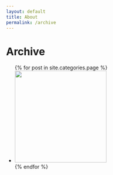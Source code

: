 ```yaml
---
layout: default
title: About
permalink: /archive
---
```

# Archive

<ul class="post-list archive-ul">
  {% for post in site.categories.page %}
    <li class="archive-li">
      <a class="post-link" href="{{ post.url | prepend: site.baseurl }}"><img src="{{ post.comic | prepend: site.baseurl }}" width="250" ></a>
    </li>
  {% endfor %}
</ul>
